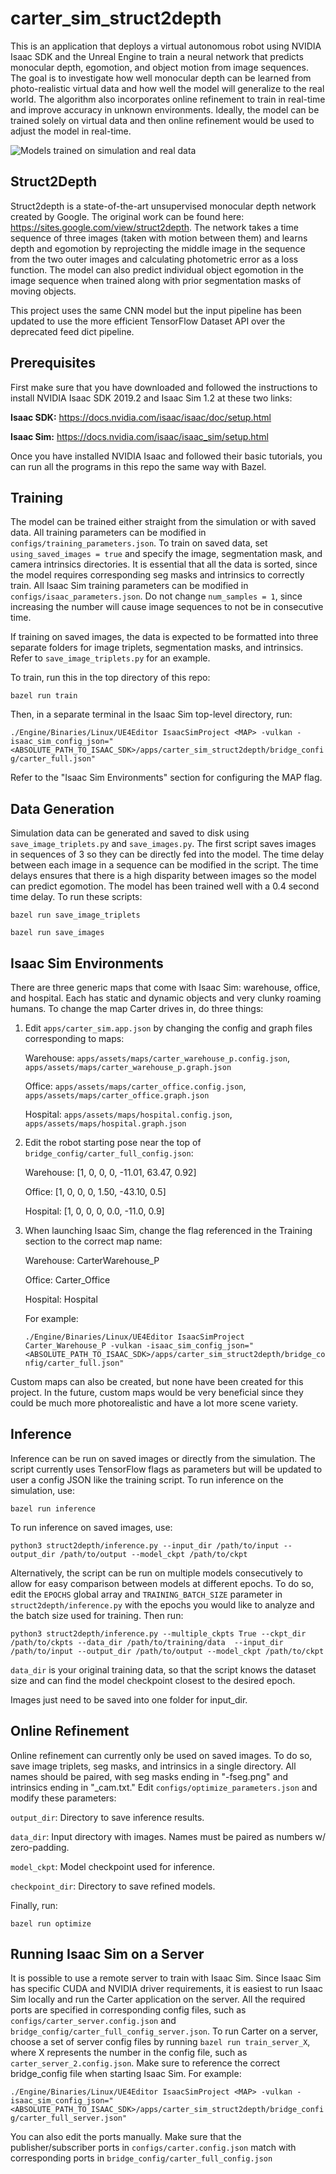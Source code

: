 # carter_sim_struct2depth
This is an application that deploys a virtual autonomous robot using NVIDIA Isaac SDK and the Unreal Engine to 
train a neural network that predicts monocular depth, egomotion, and object motion from image sequences. The goal is to investigate how well monocular depth can be learned from photo-realistic virtual data and how well the model will generalize to the real world. The algorithm also incorporates online refinement to train in real-time and improve accuracy in unknown environments. Ideally, the model can be trained solely on virtual data and then online refinement would be used to adjust the model in real-time.

![Models trained on simulation and real data](inference.gif)

## Struct2Depth   
Struct2depth is a state-of-the-art unsupervised monocular depth network created by Google. The original work can be 
found here: https://sites.google.com/view/struct2depth. The network takes a time sequence of three images (taken with motion between them) and learns depth and egomotion by reprojecting the middle image in the sequence from the two outer images and calculating photometric error as a loss function. The model can also predict individual object egomotion in the image sequence when trained along with prior segmentation masks of moving objects. 

This project uses the same CNN model but the input pipeline has been updated to use the more efficient TensorFlow Dataset API
over the deprecated feed dict pipeline. 

## Prerequisites
First make sure that you have downloaded and followed the instructions to install NVIDIA Isaac SDK 2019.2 and Isaac Sim 1.2 at these two links: 

**Isaac SDK:** https://docs.nvidia.com/isaac/isaac/doc/setup.html

**Isaac Sim:** https://docs.nvidia.com/isaac/isaac_sim/setup.html

Once you have installed NVIDIA Isaac and followed their basic tutorials, you can run all the programs in this repo the same way with Bazel. 

## Training
The model can be trained either straight from the simulation or with saved data. All training parameters can be 
modified in `configs/training_parameters.json`. To train on saved data, set `using_saved_images = true` and 
specify the image, segmentation mask, and camera intrinsics directories. It is essential that all the data is sorted, 
since the model requires corresponding seg masks and intrinsics to correctly train. All Isaac Sim training parameters
can be modified in `configs/isaac_parameters.json`. Do not change `num_samples = 1`, since increasing the number will
cause image sequences to not be in consecutive time. 

If training on saved images, the data is expected to be formatted into three separate folders for image triplets,
segmentation masks, and intrinsics. Refer to `save_image_triplets.py` for an example. 

To train, run this in the top directory of this repo:

`bazel run train`

Then, in a separate terminal in the Isaac Sim top-level directory, run:

`./Engine/Binaries/Linux/UE4Editor IsaacSimProject <MAP> -vulkan -isaac_sim_config_json="<ABSOLUTE_PATH_TO_ISAAC_SDK>/apps/carter_sim_struct2depth/bridge_config/carter_full.json"`

Refer to the "Isaac Sim Environments" section for configuring the MAP flag.

## Data Generation
Simulation data can be generated and saved to disk using `save_image_triplets.py` and `save_images.py`. The first script
saves images in sequences of 3 so they can be directly fed into the model. The time delay between each image in a sequence 
can be modified in the script. The time delays ensures that there is a high disparity between images so the model 
can predict egomotion. The model has been trained well with a 0.4 second time delay. To run these scripts:

`bazel run save_image_triplets`

`bazel run save_images`

## Isaac Sim Environments
There are three generic maps that come with Isaac Sim: warehouse, office, and hospital. Each has static and dynamic 
objects and very clunky roaming humans. To change the map Carter drives in, do three things:

1. Edit `apps/carter_sim.app.json` by changing the config and graph files corresponding to maps:

    Warehouse: `apps/assets/maps/carter_warehouse_p.config.json`, `apps/assets/maps/carter_warehouse_p.graph.json`

    Office: `apps/assets/maps/carter_office.config.json`, `apps/assets/maps/carter_office.graph.json`

    Hospital: `apps/assets/maps/hospital.config.json`, `apps/assets/maps/hospital.graph.json`
    
2. Edit the robot starting pose near the top of `bridge_config/carter_full_config.json`:

    Warehouse: [1, 0, 0, 0, -11.01, 63.47, 0.92]
    
    Office: [1, 0, 0, 0, 1.50, -43.10, 0.5]
    
    Hospital: [1, 0, 0, 0, 0.0, -11.0, 0.9]
    
3. When launching Isaac Sim, change the <MAP> flag referenced in the Training section to the correct map name:

    Warehouse: CarterWarehouse_P
    
    Office: Carter_Office
    
    Hospital: Hospital
    
    For example:
    
    `./Engine/Binaries/Linux/UE4Editor IsaacSimProject Carter_Warehouse_P -vulkan -isaac_sim_config_json="<ABSOLUTE_PATH_TO_ISAAC_SDK>/apps/carter_sim_struct2depth/bridge_config/carter_full.json"`

Custom maps can also be created, but none have been created for this project. In the future, custom maps would be very
beneficial since they could be much more photorealistic and have a lot more scene variety.
    
## Inference
Inference can be run on saved images or directly from the simulation. The script currently uses TensorFlow flags as 
parameters but will be updated to user a config JSON like the training script. To run inference on the simulation, use:

`bazel run inference`

To run inference on saved images, use:

`python3 struct2depth/inference.py --input_dir /path/to/input --output_dir /path/to/output --model_ckpt /path/to/ckpt`

Alternatively, the script can be run on multiple models consecutively to allow for easy comparison between models at 
different epochs. To do so, edit the `EPOCHS` global array and `TRAINING_BATCH_SIZE` parameter in `struct2depth/inference.py` with the epochs you would like 
to analyze and the batch size used for training. Then run:

`python3 struct2depth/inference.py --multiple_ckpts True --ckpt_dir /path/to/ckpts --data_dir /path/to/training/data 
--input_dir /path/to/input --output_dir /path/to/output --model_ckpt /path/to/ckpt`

`data_dir` is your original training data, so that the script knows the dataset size and can find the model checkpoint
closest to the desired epoch.


Images just need to be saved into one folder for input_dir. 

## Online Refinement
Online refinement can currently only be used on saved images. To do so, save image triplets, seg masks, and intrinsics in a single
directory. All names should be paired, with seg masks ending in "-fseg.png" and intrinsics ending in "_cam.txt." Edit 
`configs/optimize_parameters.json` and modify these parameters:

`output_dir`: Directory to save inference results.

`data_dir`: Input directory with images. Names must be paired as numbers w/ zero-padding.

`model_ckpt`: Model checkpoint used for inference.

`checkpoint_dir`: Directory to save refined models.

Finally, run:

`bazel run optimize`


## Running Isaac Sim on a Server
It is possible to use a remote server to train with Isaac Sim. Since Isaac Sim has specific CUDA and NVIDIA driver 
requirements, it is easiest to run Isaac Sim locally and run the Carter application on the server. All the required ports
are specified in corresponding config files, such as `configs/carter_server.config.json` and `bridge_config/carter_full_config_server.json`.
To run Carter on a server, choose a set of server config files by running `bazel run train_server_X`, where X represents the number in the config file, such as `carter_server_2.config.json`. 
Make sure to reference the correct bridge_config file when starting Isaac Sim. For example:

`./Engine/Binaries/Linux/UE4Editor IsaacSimProject <MAP> -vulkan -isaac_sim_config_json="<ABSOLUTE_PATH_TO_ISAAC_SDK>/apps/carter_sim_struct2depth/bridge_config/carter_full_server.json"`

You can also edit the ports manually. Make sure that the publisher/subscriber ports in `configs/carter.config.json` match with 
corresponding ports in `bridge_config/carter_full_config.json`


